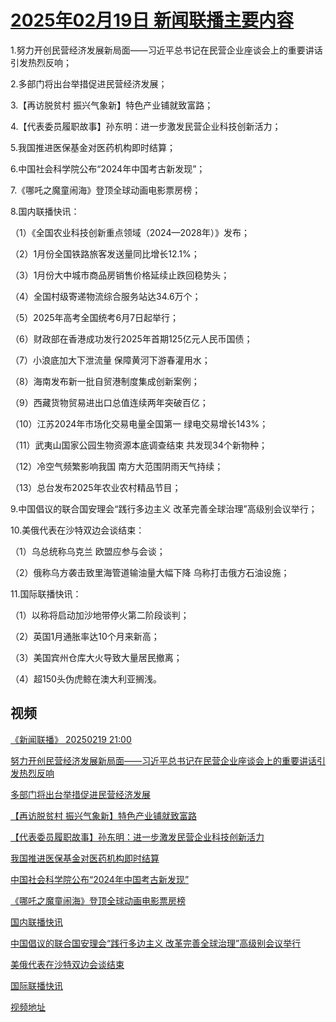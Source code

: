 # [2025年02月19日 新闻联播主要内容](https://tv.cctv.com/lm/xwlb/day/20250219.shtml)

1.努力开创民营经济发展新局面——习近平总书记在民营企业座谈会上的重要讲话引发热烈反响；

2.多部门将出台举措促进民营经济发展；

3.【再访脱贫村 振兴气象新】特色产业铺就致富路；

4.【代表委员履职故事】孙东明：进一步激发民营企业科技创新活力；

5.我国推进医保基金对医药机构即时结算；

6.中国社会科学院公布“2024年中国考古新发现”；

7.《哪吒之魔童闹海》登顶全球动画电影票房榜；

8.国内联播快讯：

（1）《全国农业科技创新重点领域（2024—2028年）》发布；

（2）1月份全国铁路旅客发送量同比增长12.1%；

（3）1月份大中城市商品房销售价格延续止跌回稳势头；

（4）全国村级寄递物流综合服务站达34.6万个；

（5）2025年高考全国统考6月7日起举行；

（6）财政部在香港成功发行2025年首期125亿元人民币国债；

（7）小浪底加大下泄流量 保障黄河下游春灌用水；

（8）海南发布新一批自贸港制度集成创新案例；

（9）西藏货物贸易进出口总值连续两年突破百亿；

（10）江苏2024年市场化交易电量全国第一 绿电交易增长143%；

（11）武夷山国家公园生物资源本底调查结束 共发现34个新物种；

（12）冷空气频繁影响我国 南方大范围阴雨天气持续；

（13）总台发布2025年农业农村精品节目；

9.中国倡议的联合国安理会“践行多边主义 改革完善全球治理”高级别会议举行；

10.美俄代表在沙特双边会谈结束：

（1）乌总统称乌克兰 欧盟应参与会谈；

（2）俄称乌方袭击致里海管道输油量大幅下降 乌称打击俄方石油设施；

11.国际联播快讯：

（1）以称将启动加沙地带停火第二阶段谈判；

（2）英国1月通胀率达10个月来新高；

（3）美国宾州仓库大火导致大量居民撤离；

（4）超150头伪虎鲸在澳大利亚搁浅。

## 视频

[《新闻联播》 20250219 21:00](https://tv.cctv.com/2025/02/19/VIDEdGF7kk4fWyjBmoxdid64250219.shtml)

[努力开创民营经济发展新局面——习近平总书记在民营企业座谈会上的重要讲话引发热烈反响](https://tv.cctv.com/2025/02/19/VIDEoj7GJFrJVpRTCScXUY3j250219.shtml)

[多部门将出台举措促进民营经济发展](https://tv.cctv.com/2025/02/19/VIDEEVsuCu7T44gOWQIsXO6O250219.shtml)

[【再访脱贫村 振兴气象新】特色产业铺就致富路](https://tv.cctv.com/2025/02/19/VIDE2wQ6GHbzlaHOmaGVOynG250219.shtml)

[【代表委员履职故事】孙东明：进一步激发民营企业科技创新活力](https://tv.cctv.com/2025/02/19/VIDE1ayt61HD90mUiCyX4enm250219.shtml)

[我国推进医保基金对医药机构即时结算](https://tv.cctv.com/2025/02/19/VIDEIJ463Foh1XdHVpFkgWjy250219.shtml)

[中国社会科学院公布“2024年中国考古新发现”](https://tv.cctv.com/2025/02/19/VIDEganpYNemCSBBplGSlFb5250219.shtml)

[《哪吒之魔童闹海》登顶全球动画电影票房榜](https://tv.cctv.com/2025/02/19/VIDEuCS59wvRABThFlvgEOEO250219.shtml)

[国内联播快讯](https://tv.cctv.com/2025/02/19/VIDEbiFGV7NNRkgrotZ6IQD3250219.shtml)

[中国倡议的联合国安理会“践行多边主义 改革完善全球治理”高级别会议举行](https://tv.cctv.com/2025/02/19/VIDEzM8qDFQ9XVsKTEMzgg1r250219.shtml)

[美俄代表在沙特双边会谈结束](https://tv.cctv.com/2025/02/19/VIDEI16X7Cjq6e495QACeHgm250219.shtml)

[国际联播快讯](https://tv.cctv.com/2025/02/19/VIDEXNaCPc1bxakuQE5m0PeU250219.shtml)

[视频地址](https://tv.cctv.com/lm/xwlb/day/20250219.shtml) 

